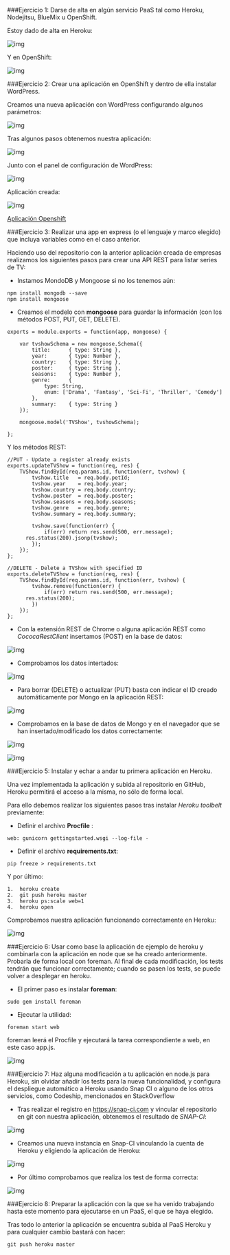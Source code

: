 ###Ejercicio 1: Darse de alta en algún servicio PaaS tal como Heroku, Nodejitsu, BlueMix u OpenShift.

Estoy dado de alta en Heroku:

![img](https://github.com/nachobit/ETSIIT/blob/master/backup/IV1516/ejercicios/tema3/hero.png)

Y en OpenShift:

![img](https://github.com/nachobit/ETSIIT/blob/master/backup/IV1516/ejercicios/tema3/op.png)


###Ejercicio 2: Crear una aplicación en OpenShift y dentro de ella instalar WordPress.

Creamos una nueva aplicación con WordPress configurando algunos parámetros:

![img](https://github.com/nachobit/ETSIIT/blob/master/backup/IV1516/ejercicios/tema3/op1.png)

Tras algunos pasos obtenemos nuestra aplicación:

![img](https://github.com/nachobit/ETSIIT/blob/master/backup/IV1516/ejercicios/tema3/op2.png)

Junto con el panel de configuración de WordPress:

![img](https://github.com/nachobit/ETSIIT/blob/master/backup/IV1516/ejercicios/tema3/wp.png)

Aplicación creada:

![img](https://github.com/nachobit/ETSIIT/blob/master/backup/IV1516/ejercicios/tema3/op3.png)


[Aplicación Openshift](https://empresaiv-nachorc.rhcloud.com)


###Ejercicio 3: Realizar una app en express (o el lenguaje y marco elegido) que incluya variables como en el caso anterior.

Haciendo uso del repositorio con la anterior aplicación creada de empresas realizamos los siguientes pasos para crear una API REST para listar series de TV:

- Instamos MondoDB y Mongoose si no los tenemos aún:

```
npm install mongodb --save
npm install mongoose 
```

- Creamos el modelo con **mongoose** para guardar la información (con los métodos POST, PUT, GET, DELETE).

```
exports = module.exports = function(app, mongoose) {

	var tvshowSchema = new mongoose.Schema({
		title: 		{ type: String },
		year: 		{ type: Number },
		country: 	{ type: String },
		poster:  	{ type: String },
		seasons: 	{ type: Number },
		genre: 		{
			type: String,
			enum: ['Drama', 'Fantasy', 'Sci-Fi', 'Thriller', 'Comedy']
		},
		summary: 	{ type: String }
	});

	mongoose.model('TVShow', tvshowSchema);

};

```
Y los métodos REST:

```
//PUT - Update a register already exists
exports.updateTVShow = function(req, res) {
	TVShow.findById(req.params.id, function(err, tvshow) {
		tvshow.title   = req.body.petId;
		tvshow.year    = req.body.year;
		tvshow.country = req.body.country;
		tvshow.poster  = req.body.poster;
		tvshow.seasons = req.body.seasons;
		tvshow.genre   = req.body.genre;
		tvshow.summary = req.body.summary;

		tvshow.save(function(err) {
			if(err) return res.send(500, err.message);
      res.status(200).jsonp(tvshow);
		});
	});
};

//DELETE - Delete a TVShow with specified ID
exports.deleteTVShow = function(req, res) {
	TVShow.findById(req.params.id, function(err, tvshow) {
		tvshow.remove(function(err) {
			if(err) return res.send(500, err.message);
      res.status(200);
		})
	});
};

```

- Con la extensión REST de Chrome o alguna aplicación REST como *CococaRestClient* insertamos (POST) en la base de datos:

![img](https://github.com/nachobit/ETSIIT/blob/master/backup/IV1516/ejercicios/tema3/rest.png)

- Comprobamos los datos intertados:

![img](https://github.com/nachobit/ETSIIT/blob/master/backup/IV1516/ejercicios/tema3/cocoa.png)

- Para borrar (DELETE) o actualizar (PUT) basta con indicar el ID creado automáticamente por Mongo en la aplicación REST:

![img](https://github.com/nachobit/ETSIIT/blob/master/backup/IV1516/ejercicios/tema3/put.png)

- Comprobamos en la base de datos de Mongo y en el navegador que se han insertado/modificado los datos correctamente:

![img](https://github.com/nachobit/ETSIIT/blob/master/backup/IV1516/ejercicios/tema3/mongo.png)

![img](https://github.com/nachobit/ETSIIT/blob/master/backup/IV1516/ejercicios/tema3/nav.png)


###Ejercicio 5: Instalar y echar a andar tu primera aplicación en Heroku.

Una vez implementada la aplicación y subida al repositorio en GitHub,  Heroku permitirá el acceso a la misma, no sólo de forma local. 

Para ello debemos realizar los siguientes pasos tras instalar *Heroku toolbelt* previamente:
	
- Definir el archivo **Procfile** :
	
```
web: gunicorn gettingstarted.wsgi --log-file -
```

- Definir el archivo **requirements.txt**:

```
pip freeze > requirements.txt
```

Y por último:

	1.  heroku create
	2.	git push heroku master
	3.	heroku ps:scale web=1
	4.	heroku open
	
Comprobamos nuestra aplicación funcionando correctamente en Heroku:

![img](https://github.com/nachobit/ETSIIT/blob/master/backup/IV1516/ejercicios/tema3/web.png)


###Ejercicio 6: Usar como base la aplicación de ejemplo de heroku y combinarla con la aplicación en node que se ha creado anteriormente. Probarla de forma local con foreman. Al final de cada modificación, los tests tendrán que funcionar correctamente; cuando se pasen los tests, se puede volver a desplegar en heroku.

- El primer paso es instalar **foreman**:
```
sudo gem install foreman
```

- Ejecutar la utilidad:
```
foreman start web
```

foreman leerá el Procfile y ejecutará la tarea correspondiente a web, en este caso app.js. 

![img](https://github.com/nachobit/ETSIIT/blob/master/backup/IV1516/ejercicios/tema3/fore.png)


###Ejercicio 7: Haz alguna modificación a tu aplicación en node.js para Heroku, sin olvidar añadir los tests para la nueva funcionalidad, y configura el despliegue automático a Heroku usando Snap CI o alguno de los otros servicios, como Codeship, mencionados en StackOverflow

- Tras realizar el registro en https://snap-ci.com y vincular el repositorio en git con nuestra aplicación, obtenemos el resultado de *SNAP-CI*:

![img](https://github.com/nachobit/ETSIIT/blob/master/backup/IV1516/ejercicios/tema3/snap.png)

- Creamos una nueva instancia en Snap-CI vinculando la cuenta de Heroku y eligiendo la aplicación de Heroku:

![img](https://github.com/nachobit/ETSIIT/blob/master/backup/IV1516/ejercicios/tema3/sheroku.png)

- Por último comprobamos que realiza los test de forma correcta:

![img](https://github.com/nachobit/ETSIIT/blob/master/backup/IV1516/ejercicios/tema3/passed.png)

###Ejercicio 8: Preparar la aplicación con la que se ha venido trabajando hasta este momento para ejecutarse en un PaaS, el que se haya elegido.

Tras todo lo anterior la aplicación se encuentra subida al PaaS Heroku y para cualquier cambio bastará con hacer:

``` git push heroku master ```

